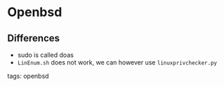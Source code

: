 # Openbsd

## Differences
* sudo is called doas
* `LinEnum.sh` does not work, we can however use `linuxprivchecker.py`

tags: openbsd